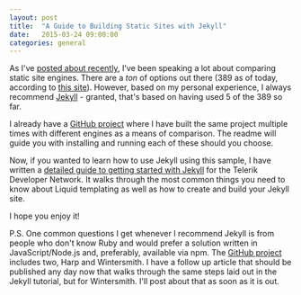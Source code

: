 ```yaml
---
layout: post
title:  "A Guide to Building Static Sites with Jekyll"
date:   2015-03-24 09:00:00
categories: general
---
```


As I've [posted about recently](http://remotesynthesis.com/general/2015/03/04/comparing-static-site-engines/), I've been speaking a lot about comparing static site engines. There are a *ton* of options out there (389 as of today, according to [this site](https://staticsitegenerators.net/)). However, based on my personal experience, I always recommend [Jekyll](http://jekyllrb.com) - granted, that's based on having used 5 of the 389 so far.

I already have a [GitHub project](https://github.com/remotesynth/Static-Site-Samples) where I have built the same project multiple times with different engines as a means of comparison. The readme will guide you with installing and running each of these should you choose.

Now, if you wanted to learn how to use Jekyll using this sample, I have written a [detailed guide to getting started with Jekyll](http://developer.telerik.com/featured/getting-started-with-jekyll/) for the Telerik Developer Network. It walks through the most common things you need to know about Liquid templating as well as how to create and build your Jekyll site.

I hope you enjoy it!

P.S. One common questions I get whenever I recommend Jekyll is from people who don't know Ruby and would prefer a solution written in JavaScript/Node.js and, preferably, available via npm. The [GitHub project](https://github.com/remotesynth/Static-Site-Samples) includes two, Harp and Wintersmith. I have a follow up article that should be published any day now that walks through the same steps laid out in the Jekyll tutorial, but for Wintersmith. I'll post about that as soon as it is out.